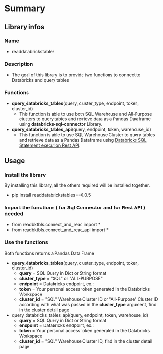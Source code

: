 # Summary

## Library infos 

### Name
* readdatabrickstables

### Description
* The goal of this library is to provide two functions to connect to Databricks and query tables

### Functions
* **query_databricks_tables**(query, cluster_type, endpoint, token, cluster_id)
  * This function is able to use both SQL Warehouse and All-Purpose clusters to query tables and retrieve data as a Pandas Dataframe using **databricks-sql-connector** Library.
* **query_databricks_tables_api**(query, endpoint, token, warehouse_id)
  * This function is able to use SQL Warehouse Cluster to query tables and retrieve data as a Pandas Dataframe using [Databricks SQL Statement execution Rest API](https://docs.databricks.com/api/workspace/statementexecution/executestatement).  

## Usage

### Install the library
By installing this library, all the others required will be installed together.
* pip install readdatabrickstables==0.0.5

### Import the functions ( for Sql Connector and for Rest API ) needed
* from readbktbls.connect_and_read import *
* from readbktbls.connect_and_read_api import *

### Use the functions
Both functions returns a Pandas Data Frame
* **query_databricks_tables**(query, cluster_type, endpoint, token, cluster_id)
  * **query**        = SQL Query in Dict or String format 
  * **cluster_type** = "SQL" or "ALL-PURPOSE"
  * **endpoint**     = Databricks endpoint, ex.: 
  * **token**        = Your personal access token generated in the Databricks Workspace
  * **cluster_id**   = "SQL" Warehouse Cluster ID or "All-Purpose" Cluster ID according with what was passed in the **cluster_type** argument, find in the cluster detail page
* query_databricks_tables_api(query, endpoint, token, warehouse_id)
  * **query**        = SQL Query in Dict or String format 
  * **endpoint**     = Databricks endpoint, ex.: 
  * **token**        = Your personal access token generated in the Databricks Workspace
  * **cluster_id**   = "SQL" Warehouse Cluster ID, find in the cluster detail page
